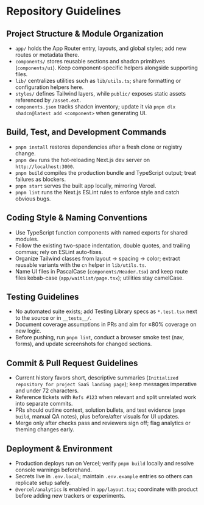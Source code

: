 # Repository Guidelines

## Project Structure & Module Organization
- `app/` holds the App Router entry, layouts, and global styles; add new routes or metadata there.
- `components/` stores reusable sections and shadcn primitives (`components/ui`). Keep component-specific helpers alongside supporting files.
- `lib/` centralizes utilities such as `lib/utils.ts`; share formatting or configuration helpers here.
- `styles/` defines Tailwind layers, while `public/` exposes static assets referenced by `/asset.ext`.
- `components.json` tracks shadcn inventory; update it via `pnpm dlx shadcn@latest add <component>` when generating UI.

## Build, Test, and Development Commands
- `pnpm install` restores dependencies after a fresh clone or registry change.
- `pnpm dev` runs the hot-reloading Next.js dev server on `http://localhost:3000`.
- `pnpm build` compiles the production bundle and TypeScript output; treat failures as blockers.
- `pnpm start` serves the built app locally, mirroring Vercel.
- `pnpm lint` runs the Next.js ESLint rules to enforce style and catch obvious bugs.

## Coding Style & Naming Conventions
- Use TypeScript function components with named exports for shared modules.
- Follow the existing two-space indentation, double quotes, and trailing commas; rely on ESLint auto-fixes.
- Organize Tailwind classes from layout → spacing → color; extract reusable variants with the `cn` helper in `lib/utils.ts`.
- Name UI files in PascalCase (`components/Header.tsx`) and keep route files kebab-case (`app/waitlist/page.tsx`); utilities stay camelCase.

## Testing Guidelines
- No automated suite exists; add Testing Library specs as `*.test.tsx` next to the source or in `__tests__/`.
- Document coverage assumptions in PRs and aim for ≥80% coverage on new logic.
- Before pushing, run `pnpm lint`, conduct a browser smoke test (nav, forms), and update screenshots for changed sections.

## Commit & Pull Request Guidelines
- Current history favors short, descriptive summaries (`Initialized repository for project SaaS landing page`); keep messages imperative and under 72 characters.
- Reference tickets with `Refs #123` when relevant and split unrelated work into separate commits.
- PRs should outline context, solution bullets, and test evidence (`pnpm build`, manual QA notes), plus before/after visuals for UI updates.
- Merge only after checks pass and reviewers sign off; flag analytics or theming changes early.

## Deployment & Environment
- Production deploys run on Vercel; verify `pnpm build` locally and resolve console warnings beforehand.
- Secrets live in `.env.local`; maintain `.env.example` entries so others can replicate setup safely.
- `@vercel/analytics` is enabled in `app/layout.tsx`; coordinate with product before adding new trackers or experiments.
